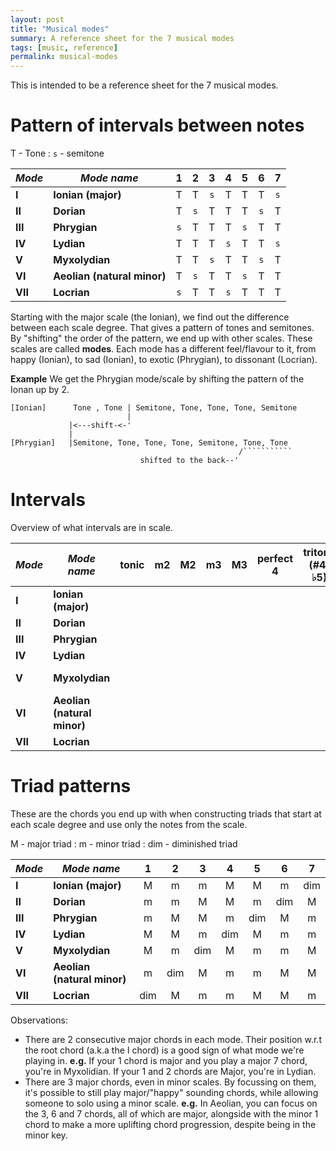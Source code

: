 ```yaml
---
layout: post
title: "Musical modes"
summary: A reference sheet for the 7 musical modes
tags: [music, reference]
permalink: musical-modes
---
```


<script src="https://kit.fontawesome.com/e7cef4976f.js" crossorigin="anonymous"></script>

This is intended to be a reference sheet for the 7 musical modes.

# Pattern of intervals between notes

T - Tone
: `s` - semitone

| _Mode_  | _Mode name_                 |  1  |  2  |  3  |  4  |  5  |  6  |  7  |
| ------- | --------------------------- | :-: | :-: | :-: | :-: | :-: | :-: | :-: |
| **I**   | **Ionian (major)**          |  T  |  T  | `s` |  T  |  T  |  T  | `s` |
| **II**  | **Dorian**                  |  T  | `s` |  T  |  T  |  T  | `s` |  T  |
| **III** | **Phrygian**                | `s` |  T  |  T  |  T  | `s` |  T  |  T  |
| **IV**  | **Lydian**                  |  T  |  T  |  T  | `s` |  T  |  T  | `s` |
| **V**   | **Myxolydian**              |  T  |  T  | `s` |  T  |  T  | `s` |  T  |
| **VI**  | **Aeolian (natural minor)** |  T  | `s` |  T  |  T  | `s` |  T  |  T  |
| **VII** | **Locrian**                 | `s` |  T  |  T  | `s` |  T  |  T  |  T  |

Starting with the major scale (the Ionian), we find out the difference between each scale degree. That gives a pattern of tones and semitones.
By "shifting" the order of the pattern, we end up with other scales. These scales are called **modes**. Each mode has a different feel/flavour to it, from happy (Ionian), to sad (Ionian), to exotic (Phrygian), to dissonant (Locrian).

**Example** We get the Phrygian mode/scale by shifting the pattern of the Ionan up by 2.

````````````
[Ionian]      Tone , Tone | Semitone, Tone, Tone, Tone, Semitone
                          |
             |<---shift-<-'
             |
[Phrygian]   |Semitone, Tone, Tone, Tone, Semitone, Tone, Tone
                                                   /```````````
                             shifted to the back--'
````````````

# Intervals

Overview of what intervals are in scale.

| _Mode_  | _Mode name_                 |                tonic                |                 m2                  |                 M2                  |                 m3                  |                 M3                  |              perfect 4              |           tritone (#4/♭5)           |              perfect 5              |                 m6                  |                 M6                  |                 m7                  |                 M7                  |               octave                | _shortcut to help remember_ |
| ------- | --------------------------- | :---------------------------------: | :---------------------------------: | :---------------------------------: | :---------------------------------: | :---------------------------------: | :---------------------------------: | :---------------------------------: | :---------------------------------: | :---------------------------------: | :---------------------------------: | :---------------------------------: | :---------------------------------: | :---------------------------------: | :-------------------------: |
| **I**   | **Ionian (major)**          | <i class="fas fa-check-circle"></i> |                                     | <i class="fas fa-check-circle"></i> |                                     | <i class="fas fa-check-circle"></i> | <i class="fas fa-check-circle"></i> |                                     | <i class="fas fa-check-circle"></i> |                                     | <i class="fas fa-check-circle"></i> |                                     | <i class="fas fa-check-circle"></i> | <i class="fas fa-check-circle"></i> |           majors            |
| **II**  | **Dorian**                  | <i class="fas fa-check-circle"></i> |                                     | <i class="fas fa-check-circle"></i> | <i class="fas fa-check-circle"></i> |                                     | <i class="fas fa-check-circle"></i> |                                     | <i class="fas fa-check-circle"></i> |                                     | <i class="fas fa-check-circle"></i> | <i class="fas fa-check-circle"></i> |                                     | <i class="fas fa-check-circle"></i> |           m3, m7            |
| **III** | **Phrygian**                | <i class="fas fa-check-circle"></i> | <i class="fas fa-check-circle"></i> |                                     | <i class="fas fa-check-circle"></i> |                                     | <i class="fas fa-check-circle"></i> |                                     | <i class="fas fa-check-circle"></i> | <i class="fas fa-check-circle"></i> |                                     | <i class="fas fa-check-circle"></i> |                                     | <i class="fas fa-check-circle"></i> |           minors            |
| **IV**  | **Lydian**                  | <i class="fas fa-check-circle"></i> |                                     | <i class="fas fa-check-circle"></i> |                                     | <i class="fas fa-check-circle"></i> |                                     | <i class="fas fa-check-circle"></i> | <i class="fas fa-check-circle"></i> |                                     | <i class="fas fa-check-circle"></i> |                                     | <i class="fas fa-check-circle"></i> | <i class="fas fa-check-circle"></i> |         majors, #4          |
| **V**   | **Myxolydian**              | <i class="fas fa-check-circle"></i> |                                     | <i class="fas fa-check-circle"></i> |                                     | <i class="fas fa-check-circle"></i> | <i class="fas fa-check-circle"></i> |                                     | <i class="fas fa-check-circle"></i> |                                     | <i class="fas fa-check-circle"></i> | <i class="fas fa-check-circle"></i> |                                     | <i class="fas fa-check-circle"></i> |         majors, m7          |
| **VI**  | **Aeolian (natural minor)** | <i class="fas fa-check-circle"></i> |                                     | <i class="fas fa-check-circle"></i> | <i class="fas fa-check-circle"></i> |                                     | <i class="fas fa-check-circle"></i> |                                     | <i class="fas fa-check-circle"></i> | <i class="fas fa-check-circle"></i> |                                     | <i class="fas fa-check-circle"></i> |                                     | <i class="fas fa-check-circle"></i> |         minors, M2          |
| **VII** | **Locrian**                 | <i class="fas fa-check-circle"></i> | <i class="fas fa-check-circle"></i> |                                     | <i class="fas fa-check-circle"></i> |                                     | <i class="fas fa-check-circle"></i> | <i class="fas fa-check-circle"></i> |                                     | <i class="fas fa-check-circle"></i> |                                     | <i class="fas fa-check-circle"></i> |                                     | <i class="fas fa-check-circle"></i> |         minors, ♭5          |

# Triad patterns

These are the chords you end up with when constructing triads that start at each scale degree and use only the notes from the scale.

M - major triad
: m - minor triad
: dim - diminished triad

| _Mode_  | _Mode name_                 |  1  |  2  |  3  |  4  |  5  |  6  |  7  |
| ------- | --------------------------- | :-: | :-: | :-: | :-: | :-: | :-: | :-: |
| **I**   | **Ionian (major)**          |  M  |  m  |  m  |  M  |  M  |  m  | dim |
| **II**  | **Dorian**                  |  m  |  m  |  M  |  M  |  m  | dim |  M  |
| **III** | **Phrygian**                |  m  |  M  |  M  |  m  | dim |  M  |  m  |
| **IV**  | **Lydian**                  |  M  |  M  |  m  | dim |  M  |  m  |  m  |
| **V**   | **Myxolydian**              |  M  |  m  | dim |  M  |  m  |  m  |  M  |
| **VI**  | **Aeolian (natural minor)** |  m  | dim |  M  |  m  |  m  |  M  |  M  |
| **VII** | **Locrian**                 | dim |  M  |  m  |  m  |  M  |  M  |  m  |

Observations:

-   There are 2 consecutive major chords in each mode. Their position w.r.t the root chord (a.k.a the I chord) is a good sign of what mode we're playing in. **e.g.** If your 1 chord is major and you play a major 7 chord, you're in Myxolidian. If your 1 and 2 chords are Major, you're in Lydian.
-   There are 3 major chords, even in minor scales. By focussing on them, it's possible to still play major/"happy" sounding chords, while allowing someone to solo using a minor scale. **e.g.** In Aeolian, you can focus on the 3, 6 and 7 chords, all of which are major, alongside with the minor 1 chord to make a more uplifting chord progression, despite being in the minor key.
